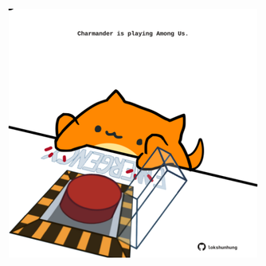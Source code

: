 <!-- built at 01/02/2022, 18:01:05 UTC -->
<p align="center">
  <img width="500" height="500" src="./ReadmeImage.svg">
</p>
